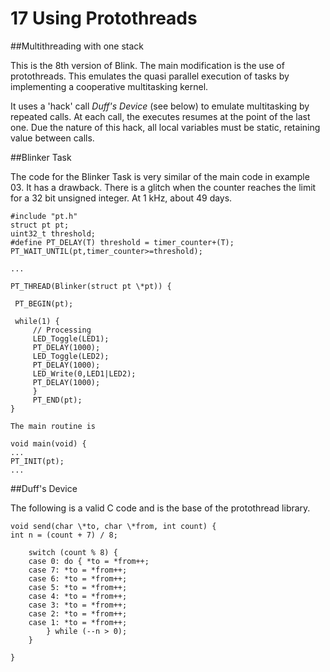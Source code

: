 17  Using Protothreads
======================

##Multithreading with one stack

This is the 8th version of Blink. The main modification is the use of protothreads. This emulates the quasi parallel execution of tasks by implementing a cooperative multitasking kernel.

It uses a 'hack' call *Duff's Device* (see below) to emulate multitasking by repeated calls. At each call, the executes resumes at the point of the last one. Due the nature of this hack, all local variables must be static, retaining value between calls.

##Blinker Task

The code for the Blinker Task is very similar of the main code in example 03. It has a drawback. There is a glitch when the counter reaches the limit for a 32 bit unsigned integer. At 1 kHz, about 49 days.

    #include "pt.h"
    struct pt pt;
    uint32_t threshold;
    #define PT_DELAY(T) threshold = timer_counter+(T); PT_WAIT_UNTIL(pt,timer_counter>=threshold);

    ...

    PT_THREAD(Blinker(struct pt \*pt)) {

     PT_BEGIN(pt);

     while(1) {
         // Processing
         LED_Toggle(LED1);
         PT_DELAY(1000);
         LED_Toggle(LED2);
         PT_DELAY(1000);
         LED_Write(0,LED1|LED2);
         PT_DELAY(1000);
         }
         PT_END(pt);
    }

    The main routine is

    void main(void) {
    ...
    PT_INIT(pt);
    ...


##Duff's Device


The following is a valid C code and is the base of the protothread library.

    void send(char \*to, char \*from, int count) {
    int n = (count + 7) / 8;

        switch (count % 8) {
        case 0: do { *to = *from++;
        case 7: *to = *from++;
        case 6: *to = *from++;
        case 5: *to = *from++;
        case 4: *to = *from++;
        case 3: *to = *from++;
        case 2: *to = *from++;
        case 1: *to = *from++;
        	} while (--n > 0);
        }

    }
